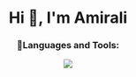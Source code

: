 <h1 align="center">Hi 👋, I'm Amirali</h1>

<p align="left">
</p>

<h3 align="center">🧰Languages and Tools:</h3>
<p align="center"> 
  <a href="https://skillicons.dev">
    <img src="https://skillicons.dev/icons?i=git,html,css,bootstrap,php,laravel,mysql" />
  </a>
</p>

